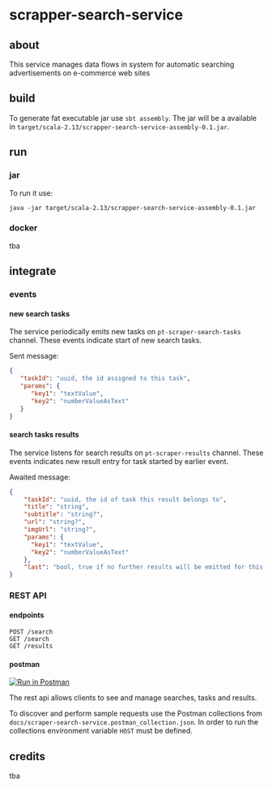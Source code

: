 # scrapper-search-service

## about
This service manages data flows in system for automatic searching advertisements on e-commerce web sites

## build
To generate fat executable jar use `sbt assembly`. The jar will be a available in `target/scala-2.13/scrapper-search-service-assembly-0.1.jar`.

## run
### jar
To run it use:
```shell script
java -jar target/scala-2.13/scrapper-search-service-assembly-0.1.jar
```

### docker
tba

## integrate
### events
#### new search tasks
The service periodically emits new tasks on `pt-scraper-search-tasks` channel. These events indicate start of new search tasks.

Sent message:
```json
{
   "taskId": "uuid, the id assigned to this task",
   "params": {
      "key1": "textValue",
      "key2": "numberValueAsText"
   }
}
```

#### search tasks results
The service listens for search results on `pt-scraper-results` channel. These events indicates new result entry for task started by earlier event.

Awaited message:
```json
{
    "taskId": "uuid, the id of task this result belongs to",
    "title": "string",
    "subtitle": "string?",
    "url": "string?",
    "imgUrl": "string?",
    "params": {
      "key1": "textValue",
      "key2": "numberValueAsText"
    },
    "last": "bool, true if no further results will be emitted for this taskId"
}
``` 

### REST API
#### endpoints
```
POST /search
GET /search
GET /results
```

#### postman
[![Run in Postman](https://run.pstmn.io/button.svg)](https://app.getpostman.com/run-collection/7f7fdb04e7e9c1973e26)

The rest api allows clients to see and manage searches, tasks and results. 

To discover and perform sample requests use the Postman collections from `docs/scraper-search-service.postman_collection.json`. In order to run the collections environment variable `HOST` must be defined.

## credits
tba
